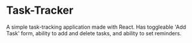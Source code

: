 # Task-Tracker

A simple task-tracking application made with React. Has toggleable 'Add Task' form, ability to add and delete tasks, and ability to set reminders.
